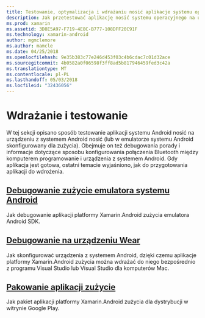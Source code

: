 ```yaml
---
title: Testowanie, optymalizacja i wdrażaniu nosić aplikacje systemu operacyjnego
description: Jak przetestować aplikację nosić systemu operacyjnego na urządzeniu z systemem Android (lub emulator) i przygotowywania ich do wdrożenia.
ms.prod: xamarin
ms.assetid: 3D8E5A97-F719-4E8C-B777-108DFF20C91F
ms.technology: xamarin-android
author: mgmclemore
ms.author: mamcle
ms.date: 04/25/2018
ms.openlocfilehash: 9e35b383c77e246d453f03c4b6cdac7c01d32ace
ms.sourcegitcommit: 4b0582a0f06598f3ff8ad5b817946459fed3c42a
ms.translationtype: MT
ms.contentlocale: pl-PL
ms.lasthandoff: 05/03/2018
ms.locfileid: "32436056"
---
```

# <a name="deployment-and-testing"></a>Wdrażanie i testowanie

W tej sekcji opisano sposób testowanie aplikacji systemu Android nosić na urządzeniu z systemem Android nosić (lub w emulatorze systemu Android skonfigurowany dla zużycia). Obejmuje on też debugowania porady i informacje dotyczące sposobu konfigurowania połączenia Bluetooth między komputerem programowanie i urządzenia z systemem Android.
Gdy aplikacja jest gotowa, ostatni temacie wyjaśniono, jak do przygotowania aplikacji do wdrożenia.

## <a name="debug-android-wear-on-an-emulatorandroidweardeploy-testdebug-on-emulatormd"></a>[Debugowanie zużycie emulatora systemu Android](~/android/wear/deploy-test/debug-on-emulator.md)

Jak debugowanie aplikacji platformy Xamarin.Android zużycia emulatora Android SDK.

## <a name="debug-on-a-wear-deviceandroidweardeploy-testdebug-on-devicemd"></a>[Debugowanie na urządzeniu Wear](~/android/wear/deploy-test/debug-on-device.md)

Jak skonfigurować urządzenia z systemem Android, dzięki czemu aplikacje platformy Xamarin.Android zużycia można wdrażać do niego bezpośrednio z programu Visual Studio lub Visual Studio dla komputerów Mac.

##  <a name="packaging-wear-appsandroidweardeploy-testpackagingmd"></a>[Pakowanie aplikacji zużycie](~/android/wear/deploy-test/packaging.md)

Jak pakiet aplikacji platformy Xamarin.Android zużycia dla dystrybucji w witrynie Google Play.

